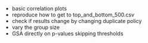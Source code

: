 * basic correlation plots
* reproduce how to get to top_and_bottom_500.csv
* check if results change by changing duplicate policy
* vary the group size
* GSA directly on p-values skipping thresholds

